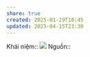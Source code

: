 ```yaml
---
share: true
created: 2025-01-29T18:45
updated: 2025-04-15T23:30
---
```

Khái niệm:: 
![](https://i.imgur.com/zQYMsPQ.png)
Nguồn:: 
